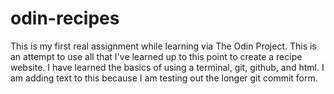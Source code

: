 # odin-recipes
This is my first real assignment while learning via The Odin Project. This is an attempt to use all that I've learned up to this point to create a recipe website. I have learned the basics of using a terminal, git, github, and html.
I am adding text to this because I am testing out the longer git commit form.